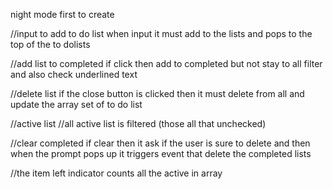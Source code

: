 night mode first to create

//input to add to do list
when input it must add to the lists and pops to the top of the to dolists

//add list to completed
if click then add to completed but not stay to all filter and also check underlined text

//delete list
if the close button is clicked then it must delete from all and update the array set of to do list

//active list
//all active list is filtered (those all that unchecked)

//clear completed
if clear then it ask if the user is sure to delete and then when the prompt pops up it triggers event that delete the completed lists

//the item left indicator counts all the active in array

